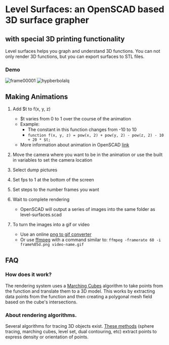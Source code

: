 # Level Surfaces: an OpenSCAD based 3D surface grapher
## with special 3D printing functionality

Level surfaces helps you graph and understand 3D functions. You can not only render 3D functions, but you can export surfaces to STL files. 

### Demo
![frame00001](https://user-images.githubusercontent.com/31556469/67651733-86987c80-f8ff-11e9-9bec-b753b0f5782d.png)
![hypberbolalq](https://user-images.githubusercontent.com/31556469/67654150-d2502380-f909-11e9-86e8-9986d2392e27.gif)

## Making Animations

1. Add $t to f(x, y, z)
    * $t varies from 0 to 1 over the course of the animation
    * Example:
      * The constant in this function changes from -10 to 10
      * `function f(x, y, z) = pow(x, 2) + pow(y, 2) - pow(z, 2) - 10 + 20 * $t;`
    * More information about animation in OpenSCAD [link](https://blog.prusaprinters.org/how-to-animate-models-in-openscad/)

2. Move the camera where you want to be in the animation or use the built in variables to set the camera location
3. Select dump pictures
3. Set fps to 1 at the bottom of the screen
4. Set steps to the number frames you want
5. Wait to complete rendering
    * OpenSCAD will output a series of images into the same folder as level-surfaces.scad
6. To turn the images into a gif or video
    * Use an online [png to gif converter](https://ezgif.com/apng-to-gif)
    * Or use [ffmpeg](https://www.ffmpeg.org/) with a command similar to: `ffmpeg -framerate 60 -i frame%05d.png video-name.gif`



## FAQ


### How does it work?

The rendering system uses a  [Marching Cubes](https://en.wikipedia.org/wiki/Marching_cubes) algorithm to take points from the function and translate them to a 3D model. This works by extracting data points from the function and then creating a polygonal mesh field based on the cube's intersections.


### About rendering algorithms.

Several algorithms for tracing 3D objects exist. [These methods](https://en.wikipedia.org/wiki/Isosurface) (sphere tracing, marching cubes, level set, dual contouring, etc) extract points to express density or orientation of points.
